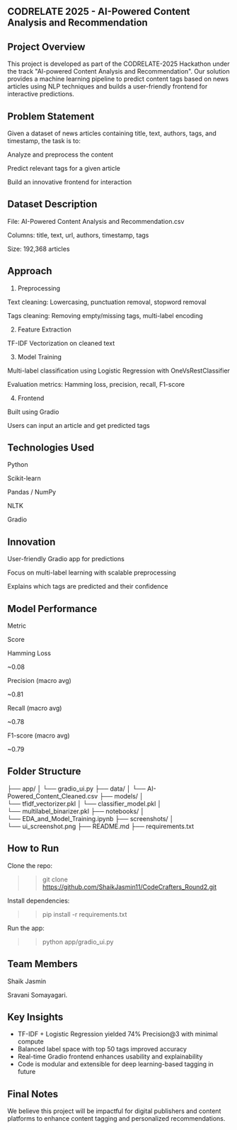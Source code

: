 ## CODRELATE 2025 - AI-Powered Content Analysis and Recommendation

## Project Overview

This project is developed as part of the CODRELATE-2025 Hackathon under the track "AI-powered Content Analysis and Recommendation". Our solution provides a machine learning pipeline to predict content tags based on news articles using NLP techniques and builds a user-friendly frontend for interactive predictions.

## Problem Statement

Given a dataset of news articles containing title, text, authors, tags, and timestamp, the task is to:

Analyze and preprocess the content

Predict relevant tags for a given article

Build an innovative frontend for interaction

## Dataset Description

File: AI-Powered Content Analysis and Recommendation.csv

Columns: title, text, url, authors, timestamp, tags

Size: 192,368 articles

## Approach

1. Preprocessing

Text cleaning: Lowercasing, punctuation removal, stopword removal

Tags cleaning: Removing empty/missing tags, multi-label encoding

2. Feature Extraction

TF-IDF Vectorization on cleaned text

3. Model Training

Multi-label classification using Logistic Regression with OneVsRestClassifier

Evaluation metrics: Hamming loss, precision, recall, F1-score

4. Frontend

Built using Gradio

Users can input an article and get predicted tags

## Technologies Used

Python

Scikit-learn

Pandas / NumPy

NLTK

Gradio

## Innovation

User-friendly Gradio app for predictions

Focus on multi-label learning with scalable preprocessing

Explains which tags are predicted and their confidence

## Model Performance

Metric

Score

Hamming Loss

~0.08

Precision (macro avg)

~0.81

Recall (macro avg)

~0.78

F1-score (macro avg)

~0.79

## Folder Structure

├── app/
│ 
  └── gradio_ui.py
├── data/
│
  └── AI-Powered_Content_Cleaned.csv
├── models/
│  
  └── tfidf_vectorizer.pkl
│ 
  └── classifier_model.pkl
│  
  └── multilabel_binarizer.pkl
├── notebooks/
│  
  └── EDA_and_Model_Training.ipynb
├── screenshots/
│  
  └── ui_screenshot.png
├── README.md
├── requirements.txt

## How to Run

Clone the repo:

>> git clone https://github.com/ShaikJasmin11/CodeCrafters_Round2.git

Install dependencies:

>> pip install -r requirements.txt

Run the app:

>> python app/gradio_ui.py

## Team Members

Shaik Jasmin

Sravani Somayagari.

## Key Insights
- TF-IDF + Logistic Regression yielded 74% Precision@3 with minimal compute
- Balanced label space with top 50 tags improved accuracy
- Real-time Gradio frontend enhances usability and explainability
- Code is modular and extensible for deep learning-based tagging in future

## Final Notes

We believe this project will be impactful for digital publishers and content platforms to enhance content tagging and personalized recommendations.


